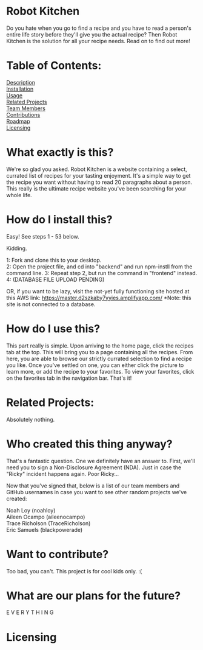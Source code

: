 # Robot Kitchen
Do you hate when you go to find a recipe and you have to read a person's entire life story before they'll give you the actual recipe?  Then Robot Kitchen is the solution for all your recipe needs.  Read on to find out more!

# Table of Contents:
[Description](#what-exactly-is-this)<br/>
[Installation](#how-do-i-install-this)<br/>
[Usage](#how-do-i-use-this)<br/>
[Related Projects](#related-projects)<br/>
[Team Members](#who-created-this-thing-anyway)<br/>
[Contributions](#want-to-contribute)<br/>
[Roadmap](#what-are-our-plans-for-the-future)<br/>
[Licensing](#licensing)<br/>

# What exactly is this?
We're so glad you asked.  Robot Kitchen is a website containing a select, currated list of recipes for your tasting enjoyment.  It's a simple way to get the recipe you want without having to read 20 paragraphs about a person.  This really is the ultimate recipe website you've been searching for your whole life.

# How do I install this?
Easy!  See steps 1 - 53 below.

Kidding.

1: Fork and clone this to your desktop.<br/>
2: Open the project file, and cd into "backend" and run npm-instll from the command line.
3:  Repeat step 2, but run the command in "frontend" instead.
4:  (DATABASE FILE UPLOAD PENDING)

OR, if you want to be lazy, visit the not-yet fully functioning site hosted at this AWS link: https://master.d2szkaby7yyies.amplifyapp.com/
*Note: this site is not connected to a database. 


# How do I use this?
This part really is simple.  Upon arriving to the home page, click the recipes tab at the top.  This will bring you to a page containing all the recipes.  From here, you are able to browse our strictly currated selection to find a recipe you like.  Once you've settled on one, you can either click the picture to learn more, or add the recipe to your favorites.  To view your favorites, click on the favorites tab in the navigation bar.  That's it!

# Related Projects:
Absolutely nothing.

# Who created this thing anyway?
That's a fantastic question.  One we definitely have an answer to.  First, we'll need you to sign a Non-Disclosure Agreement (NDA).  Just in case the "Ricky" incident happens again.  Poor Ricky...

Now that you've signed that, below is a list of our team members and GitHub usernames in case you want to see other random projects we've created:<br/>

Noah Loy (noahloy)<br/>
Aileen Ocampo (aileenocampo)<br/>
Trace Richolson (TraceRicholson)<br/>
Eric Samuels (blackpowerade)<br/>

# Want to contribute?
Too bad, you can't.  This project is for cool kids only. :(

# What are our plans for the future?
E V E R Y T H I N G

# Licensing

